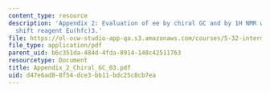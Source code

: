 ```yaml
---
content_type: resource
description: 'Appendix 2: Evaluation of ee by chiral GC and by 1H NMR with the chiral
  shift reagent Eu(hfc)3.'
file: https://ol-ocw-studio-app-qa.s3.amazonaws.com/courses/5-32-intermediate-chemical-experimentation-spring-2003/d47e6ad88f54dce3bb11bdc25c8cb7ea_Appendix_2_Chiral_GC_03.pdf
file_type: application/pdf
parent_uid: b6c351da-484d-4fda-8914-148c42511763
resourcetype: Document
title: Appendix_2_Chiral_GC_03.pdf
uid: d47e6ad8-8f54-dce3-bb11-bdc25c8cb7ea
---
```

